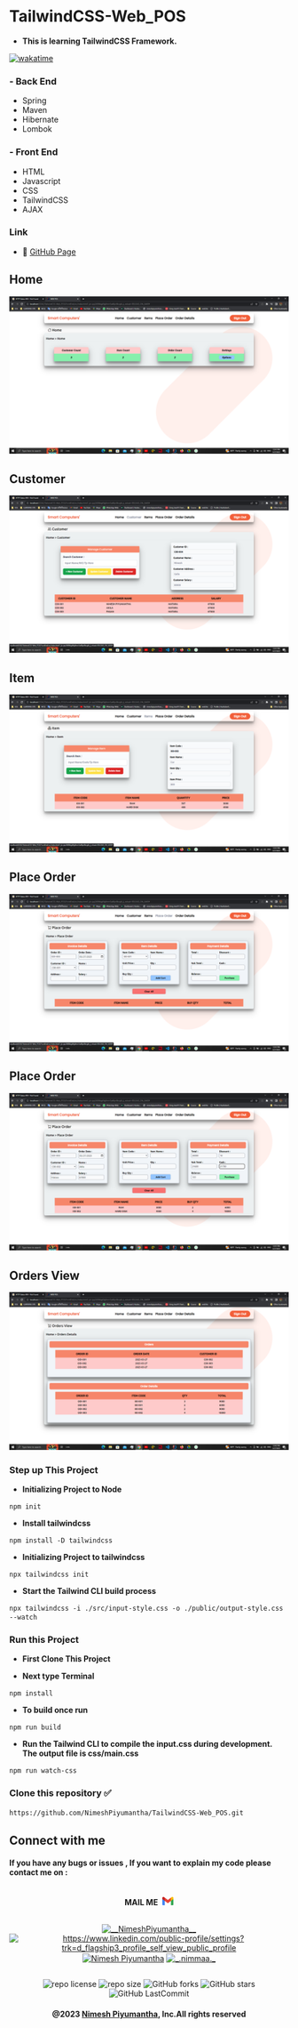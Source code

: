 ﻿# TailwindCSS-Web_POS

- **This is learning TailwindCSS Framework.**

[![wakatime](https://wakatime.com/badge/user/bde2acba-42bd-46e8-a905-d74c6f260407/project/c1d58a9f-2874-4271-b1f8-11c284e91510.svg)](https://wakatime.com/badge/user/bde2acba-42bd-46e8-a905-d74c6f260407/project/c1d58a9f-2874-4271-b1f8-11c284e91510)

### - Back End

* Spring
* Maven
* Hibernate
* Lombok

### - Front End

* HTML
* Javascript
* CSS
* TailwindCSS
* AJAX

### Link

* 🔗 <a href="https://nimeshpiyumantha.github.io/TailwindCSS-Web_POS/FrontEnd/src/" target="_blank">GitHub Page</a>

## Home

![alt text](https://github.com/NimeshPiyumantha/TailwindCSS-Web_POS/blob/master/FrontEnd/assets/ss/Screenshot%20(1).png)

## Customer

![alt text](https://github.com/NimeshPiyumantha/TailwindCSS-Web_POS/blob/master/FrontEnd/assets/ss/Screenshot%20(2).png)

## Item

![alt text](https://github.com/NimeshPiyumantha/TailwindCSS-Web_POS/blob/master/FrontEnd/assets/ss/Screenshot%20(3).png)

## Place Order

![alt text](https://github.com/NimeshPiyumantha/TailwindCSS-Web_POS/blob/master/FrontEnd/assets/ss/Screenshot%20(4).png)

## Place Order

![alt text](https://github.com/NimeshPiyumantha/TailwindCSS-Web_POS/blob/master/FrontEnd/assets/ss/Screenshot%20(5).png)

## Orders View

![alt text](https://github.com/NimeshPiyumantha/TailwindCSS-Web_POS/blob/master/FrontEnd/assets/ss/Screenshot%20(6).png)

### Step up This Project

- **Initializing Project to Node**

```
npm init
```

- **Install tailwindcss**

```
npm install -D tailwindcss
```

- **Initializing Project to tailwindcss**

```
npx tailwindcss init
```

- **Start the Tailwind CLI build process**

```
npx tailwindcss -i ./src/input-style.css -o ./public/output-style.css --watch
```

### Run this Project

- **First Clone This Project**

- **Next type Terminal**

```
npm install
```

- **To build once run**

```
npm run build
```

- **Run the Tailwind CLI to compile the **input.css** during development. The output file is **css/main.css****

```
npm run watch-css
```

###

### Clone this repository ✅

```md
https://github.com/NimeshPiyumantha/TailwindCSS-Web_POS.git
```

## Connect with me

#### If you have any bugs or issues , If you want to explain my code please contact me on :

<div align="center">
 <br><b>MAIL ME</b>&nbsp;
  <a href="mailto:nimeshpiyumantha11@gmail.com">
      <img width="20px" src="https://github.com/NimeshPiyumantha/red-alpha/blob/main/gmail.svg" />
  </a></p>

 </div>

##

<p align="center">
<a href="https://twitter.com/NPiyumantha60"><img align="center" src="https://raw.githubusercontent.com/rahuldkjain/github-profile-readme-generator/master/src/images/icons/Social/twitter.svg" alt="__NimeshPiyumantha__" height="30" width="40" /></a>
<a href="https://www.linkedin.com/in/nimesh-piyumantha-33736a222" target="blank"><img align="center" src="https://raw.githubusercontent.com/rahuldkjain/github-profile-readme-generator/master/src/images/icons/Social/linked-in-alt.svg" alt="https://www.linkedin.com/public-profile/settings?trk=d_flagship3_profile_self_view_public_profile" height="30" width="40" /></a>
<a href="https://www.facebook.com/profile.php?id=100025931563090" target="blank"><img align="center" src="https://raw.githubusercontent.com/rahuldkjain/github-profile-readme-generator/master/src/images/icons/Social/facebook.svg" alt="Nimesh Piyumantha" height="30" width="40" /></a>
<a href="https://www.instagram.com/_.nimmaa._/" target="blank"><img align="center" src="https://raw.githubusercontent.com/rahuldkjain/github-profile-readme-generator/master/src/images/icons/Social/instagram.svg" alt="_.nimmaa._" height="30" width="40" /></a>
</p>

##

<div align="center">

![repo license](https://img.shields.io/github/license/NimeshPiyumantha/TailwindCSS-Web_POS?&labelColor=black&color=3867d6&style=for-the-badge)
![repo size](https://img.shields.io/github/repo-size/NimeshPiyumantha/TailwindCSS-Web_POS?label=Repo%20Size&style=for-the-badge&labelColor=black&color=20bf6b)
![GitHub forks](https://img.shields.io/github/forks/NimeshPiyumantha/TailwindCSS-Web_POS?&labelColor=black&color=0fb9b1&style=for-the-badge)
![GitHub stars](https://img.shields.io/github/stars/NimeshPiyumantha/TailwindCSS-Web_POS?&labelColor=black&color=f7b731&style=for-the-badge)
![GitHub LastCommit](https://img.shields.io/github/last-commit/NimeshPiyumantha/TailwindCSS-Web_POS?logo=github&labelColor=black&color=d1d8e0&style=for-the-badge)

</div>

<div align="center">

#### @2023 [Nimesh Piyumantha](https://github.com/NimeshPiyumantha/), Inc.All rights reserved

</div>
